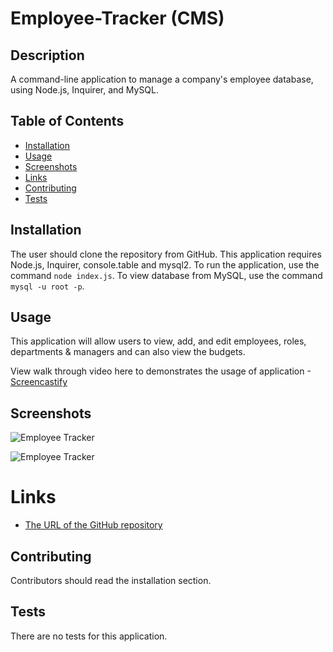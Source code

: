 # Employee-Tracker (CMS)

## Description 
A command-line application to manage a company's employee database, using Node.js, Inquirer, and MySQL.

## Table of Contents
* [Installation](#installation)
* [Usage](#usage)
* [Screenshots](#screenshots)
* [Links](#links)
* [Contributing](#contributing)
* [Tests](#tests)

## Installation 
The user should clone the repository from GitHub. This application requires Node.js, Inquirer, console.table and mysql2. To run the application, use the command `node index.js`. To view database from MySQL, use the command ` mysql -u root -p`. 

## Usage 
This application will allow users to view, add, and edit employees, roles, departments & managers and can also view the budgets. 

View walk through video here to demonstrates the usage of application -[Screencastify]()

## Screenshots 
![Employee Tracker]()

![Employee Tracker]()

# Links
* [The URL of the GitHub repository](https://github.com/Ruchi479/Employee-Tracker.git)

## Contributing 
Contributors should read the installation section. 

## Tests
There are no tests for this application. 
